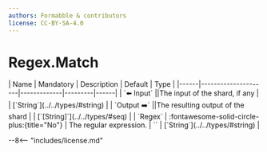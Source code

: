 ```yaml
---
authors: Formabble & contributors
license: CC-BY-SA-4.0
---
```



# Regex.Match

<div class="sh-parameters" markdown="1">
| Name | Mandatory | Description | Default | Type |
|------|---------------------|-------------|---------|------|
| `⬅️ Input` ||The input of the shard, if any | | [`String`](../../types/#string) |
| `Output ➡️` ||The resulting output of the shard | | [`[String]`](../../types/#seq) |
| `Regex` | :fontawesome-solid-circle-plus:{title="No"}  | The regular expression. | `` | [`String`](../../types/#string) |

</div>



--8<-- "includes/license.md"


